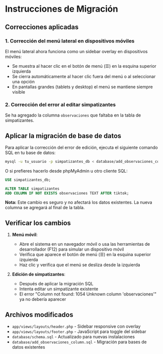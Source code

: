 # Instrucciones de Migración

## Correcciones aplicadas

### 1. Corrección del menú lateral en dispositivos móviles
El menú lateral ahora funciona como un sidebar overlay en dispositivos móviles:
- Se muestra al hacer clic en el botón de menú (☰) en la esquina superior izquierda
- Se cierra automáticamente al hacer clic fuera del menú o al seleccionar una opción
- En pantallas grandes (tablets y desktop) el menú se mantiene siempre visible

### 2. Corrección del error al editar simpatizantes
Se ha agregado la columna `observaciones` que faltaba en la tabla de simpatizantes.

## Aplicar la migración de base de datos

Para aplicar la corrección del error de edición, ejecuta el siguiente comando SQL en tu base de datos:

```bash
mysql -u tu_usuario -p simpatizantes_db < database/add_observaciones_column.sql
```

O si prefieres hacerlo desde phpMyAdmin u otro cliente SQL:

```sql
USE simpatizantes_db;

ALTER TABLE simpatizantes 
ADD COLUMN IF NOT EXISTS observaciones TEXT AFTER tiktok;
```

**Nota:** Este cambio es seguro y no afectará los datos existentes. La nueva columna se agregará al final de la tabla.

## Verificar los cambios

1. **Menú móvil**: 
   - Abre el sistema en un navegador móvil o usa las herramientas de desarrollador (F12) para simular un dispositivo móvil
   - Verifica que aparece el botón de menú (☰) en la esquina superior izquierda
   - Haz clic y verifica que el menú se desliza desde la izquierda

2. **Edición de simpatizantes**:
   - Después de aplicar la migración SQL
   - Intenta editar un simpatizante existente
   - El error "Column not found: 1054 Unknown column 'observaciones'" ya no debería aparecer

## Archivos modificados

- `app/views/layouts/header.php` - Sidebar responsive con overlay
- `app/views/layouts/footer.php` - JavaScript para toggle del sidebar
- `database/schema.sql` - Actualizado para nuevas instalaciones
- `database/add_observaciones_column.sql` - Migración para bases de datos existentes
